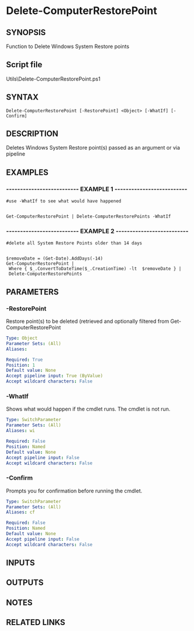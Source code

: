 # Delete-ComputerRestorePoint

## SYNOPSIS
Function to Delete Windows System Restore points

## Script file
Utils\Delete-ComputerRestorePoint.ps1

## SYNTAX

```
Delete-ComputerRestorePoint [-RestorePoint] <Object> [-WhatIf] [-Confirm]
```

## DESCRIPTION
Deletes Windows System Restore point(s) passed as an argument or via pipeline

## EXAMPLES

### -------------------------- EXAMPLE 1 --------------------------
```
#use -WhatIf to see what would have happened


Get-ComputerRestorePoint | Delete-ComputerRestorePoints -WhatIf
```
### -------------------------- EXAMPLE 2 --------------------------
```
#delete all System Restore Points older than 14 days


$removeDate = (Get-Date).AddDays(-14)
Get-ComputerRestorePoint | 
 Where { $_.ConvertToDateTime($_.CreationTime) -lt  $removeDate } | 
 Delete-ComputerRestorePoints
```
## PARAMETERS

### -RestorePoint
Restore point(s) to be deleted (retrieved and optionally filtered from Get-ComputerRestorePoint

```yaml
Type: Object
Parameter Sets: (All)
Aliases: 

Required: True
Position: 1
Default value: None
Accept pipeline input: True (ByValue)
Accept wildcard characters: False
```

### -WhatIf
Shows what would happen if the cmdlet runs.
The cmdlet is not run.

```yaml
Type: SwitchParameter
Parameter Sets: (All)
Aliases: wi

Required: False
Position: Named
Default value: None
Accept pipeline input: False
Accept wildcard characters: False
```

### -Confirm
Prompts you for confirmation before running the cmdlet.

```yaml
Type: SwitchParameter
Parameter Sets: (All)
Aliases: cf

Required: False
Position: Named
Default value: None
Accept pipeline input: False
Accept wildcard characters: False
```

## INPUTS

## OUTPUTS

## NOTES

## RELATED LINKS





